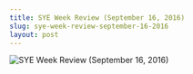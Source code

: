 ```yaml
---
title: SYE Week Review (September 16, 2016)
slug: sye-week-review-september-16-2016
layout: post
---
```


![SYE Week Review (September 16, 2016)](/media_root/file_archive/SYE-Weekly-Review---sept-16.png "SYE Week Review (September 16, 2016)")

